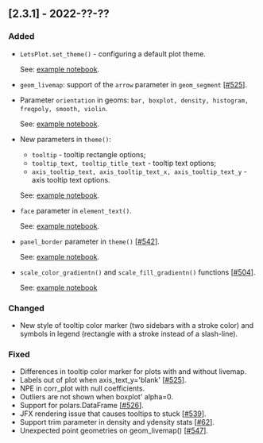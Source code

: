 ## [2.3.1] - 2022-??-??

### Added

- `LetsPlot.set_theme()` - configuring a default plot theme.

  See: [example notebook](https://nbviewer.jupyter.org/github/JetBrains/lets-plot/blob/master/docs/f-22b/default_theme.ipynb).

- `geom_livemap`: support of the `arrow` parameter in `geom_segment` [[#525](https://github.com/JetBrains/lets-plot/issues/131)].
      
- Parameter `orientation` in geoms: `bar, boxplot, density, histogram, freqpoly, smooth, violin`.

  See: [example notebook](https://nbviewer.org/github/JetBrains/lets-plot/blob/master/docs/f-22b/y_orientation.ipynb).

- New parameters in `theme()`:
  - `tooltip` - tooltip rectangle options;
  - `tooltip_text, tooltip_title_text` - tooltip text options;
  - `axis_tooltip_text, axis_tooltip_text_x, axis_tooltip_text_y` - axis tooltip text options.
  
  See: [example notebook](https://nbviewer.org/github/JetBrains/lets-plot/blob/master/docs/f-22b/tooltips_theme.ipynb).

- `face` parameter in `element_text()`.
    
  See: [example notebook](https://nbviewer.org/github/JetBrains/lets-plot/blob/master/docs/f-22b/set_font_faces.ipynb).

- `panel_border` parameter in `theme()` [[#542](https://github.com/JetBrains/lets-plot/issues/542)].
  
  See: [example notebook](https://nbviewer.org/github/JetBrains/lets-plot/blob/master/docs/f-22b/panel_border.ipynb).
  
- `scale_color_gradientn()` and `scale_fill_gradientn()` functions [[#504](https://github.com/JetBrains/lets-plot/issues/504)].

  See: [example notebook](https://nbviewer.org/github/JetBrains/lets-plot/blob/master/docs/f-22b/scale_%28color_fill%29_gradientn.ipynb)


### Changed

- New style of tooltip color marker (two sidebars with a stroke color)
  and symbols in legend (rectangle with a stroke instead of a slash-line).

### Fixed

- Differences in tooltip color marker for plots with and without livemap.
- Labels out of plot when axis_text_y='blank' [[#525](https://github.com/JetBrains/lets-plot/issues/525)].
- NPE in corr_plot with null coefficients.
- Outliers are not shown when boxplot' alpha=0.
- Support for polars.DataFrame [[#526](https://github.com/JetBrains/lets-plot/issues/526)].
- JFX rendering issue that causes tooltips to stuck [[#539](https://github.com/JetBrains/lets-plot/issues/539)].
- Support trim parameter in density and ydensity stats [[#62](https://github.com/JetBrains/lets-plot/issues/62)].
- Unexpected point geometries on geom_livemap() [[#547](https://github.com/JetBrains/lets-plot/issues/547)]. 
